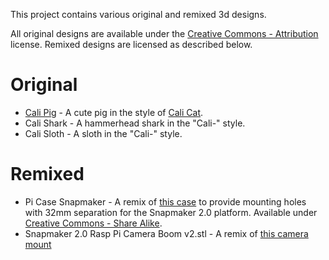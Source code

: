 This project contains various original and remixed 3d designs.

All original designs are available under the [Creative Commons - Attribution](https://creativecommons.org/licenses/by/4.0/) license.
Remixed designs are licensed as described below.

Original
========
* [Cali Pig](https://www.thingiverse.com/thing:4647765) - A cute pig in the style of [Cali Cat](https://www.thingiverse.com/thing:1545913).
* Cali Shark - A hammerhead shark in the "Cali-" style.
* Cali Sloth - A sloth in the "Cali-" style.

Remixed
=======
* Pi Case Snapmaker - A remix of [this case](https://www.thingiverse.com/thing:922740) to provide mounting holes with 32mm separation for the Snapmaker 2.0 platform.  Available under [Creative Commons - Share Alike](https://creativecommons.org/licenses/by-sa/3.0/).
* Snapmaker 2.0 Rasp Pi Camera Boom v2.stl - A remix of [this camera mount](https://www.thingiverse.com/thing:3417079)
